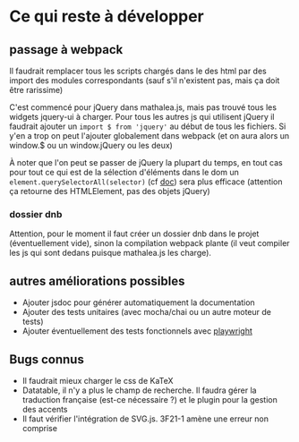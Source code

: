 # Ce qui reste à développer

## passage à webpack

Il faudrait remplacer tous les scripts chargés dans le <head> des html par des import des modules correspondants (sauf s'il n'existent pas, mais ça doit être rarissime)

C'est commencé pour jQuery dans mathalea.js, mais pas trouvé tous les widgets jquery-ui à charger.
Pour tous les autres js qui utilisent jQuery il faudrait ajouter un `import $ from 'jquery'` au début de tous les fichiers. Si y'en a trop on peut l'ajouter globalement dans webpack (et on aura alors un window.$ ou un window.jQuery ou les deux)

À noter que l'on peut se passer de jQuery la plupart du temps, en tout cas pour tout ce qui est de la sélection d'éléments dans le dom un `element.querySelectorAll(selector)` (cf [doc](https://developer.mozilla.org/fr/docs/Web/API/Document/querySelectorAll)) sera plus efficace (attention ça retourne des HTMLElement, pas des objets jQuery)

### dossier dnb
Attention, pour le moment il faut créer un dossier dnb dans le projet (éventuellement vide), sinon la compilation webpack plante (il veut compiler les js qui sont dedans puisque mathalea.js les charge).

## autres améliorations possibles
* Ajouter jsdoc pour générer automatiquement la documentation
* Ajouter des tests unitaires (avec mocha/chai ou un autre moteur de tests)
* Ajouter éventuellement des tests fonctionnels avec [playwright](https://playwright.dev/)

## Bugs connus
* Il faudrait mieux charger le css de KaTeX
* Datatable, il n'y a plus le champ de recherche. Il faudra gérer la traduction française (est-ce nécessaire ?) et le plugin pour la gestion des accents
* Il faut vérifier l'intégration de SVG.js. 3F21-1 amène une erreur non comprise